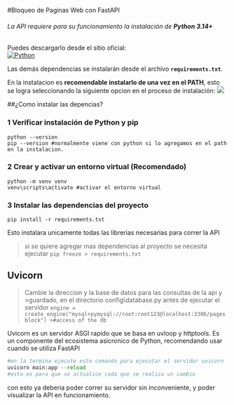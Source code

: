 #Bloqueo de Paginas Web con FastAPI 


###### La API requiere para su funcionamiento la instalación de **Python 3.14+**  
Puedes descargarlo desde el sitio oficial:  
[![Python](https://www.python.org/static/img/python-logo.png)](https://www.python.org/ftp/python/3.14.0/python-3.14.0-amd64.exe)

Las demás dependencias se instalarán  desde el archivo **`requirements.txt`**.

En la instalacion es **recomendable instalarlo de una vez en el PATH**, esto se logra seleccionando la siguiente opcion en el proceso de instalación:
![](https://cdn.computerhoy.com/sites/navi.axelspringer.es/public/media/image/2023/12/como-instalar-phyton-windows-11-3245424.jpg?tf=1920x)

##¿Como instalar las depencias?

###  1 Verificar instalación de Python y pip

    python --version
    pip --version #normalmente viene con python si lo agregamos en el path en la instalacion.
    
###  2 Crear y activar un entorno virtual (Recomendado)

    python -m venv venv
    venv\scripts\activate #activar el entorno virtual
    
### 3 Instalar las dependencias del proyecto

    pip install -r requirements.txt
    
Esto instalara unicamente todas las librerias necesarias para correr la API

>si se quiere agregar mas dependencias al proyecto se necesita ejecutar 
`pip freeze > requirements.txt`

## Uvicorn 

> Cambie la direccion y la base de datos para las consultas de la api y >guardado, en el directorio config\database.py antes de ejecutar el servidor 
> `engine = create_engine("mysql+pymysql://root:root123@localhost:3306/pagesblock") >#access of the db`

Uvicorn  es un servidor ASGI rapido que se basa en uvloop y httptools. Es un componente del ecosistema asicronico de Python, recomendando usar cuando se utiliza FastAPI
```python
#en la termina ejecute este comando para ejecutar el servidor uvicorn
uvicorn main:app --reload 
#esto es para que se actualice cada que se realiza un cambio
```
con esto ya deberia poder correr su servidor sin inconveniente, y poder visualizar la API en funcionamiento.
